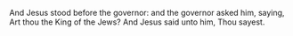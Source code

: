 And Jesus stood before the governor: and the governor asked him, saying, Art thou the King of the Jews? And Jesus said unto him, Thou sayest.
